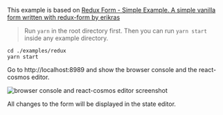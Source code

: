 This example is based on [Redux Form - Simple Example. A simple vanilla form written with redux-form by erikras](https://codesandbox.io/s/mZRjw05yp)

> Run `yarn` in the root directory first. Then you can run `yarn start` inside any example directory.

```
cd ./examples/redux
yarn start
```

Go to http://localhost:8989 and show the browser console and the react-cosmos editor.

![browser console and react-cosmos editor screenshot](./screenshots/ReduxForm_Simple_Example-React_Cosmos.png)

All changes to the form will be displayed in the state editor.
